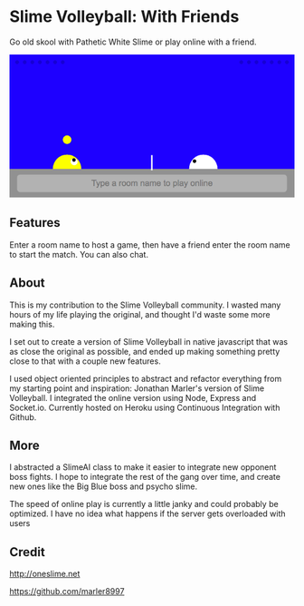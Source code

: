 # Slime Volleyball: With Friends

Go old skool with Pathetic White Slime or play online with a friend.

[![Play Online](https://raw.githubusercontent.com/iamjohnmills/slimevolleyball/master/screenshot.png)](https://slimevolleyballwithfriends.herokuapp.com/)

## Features
Enter a room name to host a game, then have a friend enter the room name to start the match. You can also chat.

## About
This is my contribution to the Slime Volleyball community. I wasted many hours of my life playing the original, and thought I'd waste some more making this.

I set out to create a version of Slime Volleyball in native javascript that was as close the original as possible, and ended up making something pretty close to that with a couple new features.

I used object oriented principles to abstract and refactor everything from my starting point and inspiration: Jonathan Marler's version of Slime Volleyball. I integrated the online version using Node, Express and Socket.io. Currently hosted on Heroku using Continuous Integration with Github.

## More
I abstracted a SlimeAI class to make it easier to integrate new opponent boss fights. I hope to integrate the rest of the gang over time, and create new ones like the Big Blue boss and psycho slime.

The speed of online play is currently a little janky and could probably be optimized. I have no idea what happens if the server gets overloaded with users

## Credit
http://oneslime.net

https://github.com/marler8997
